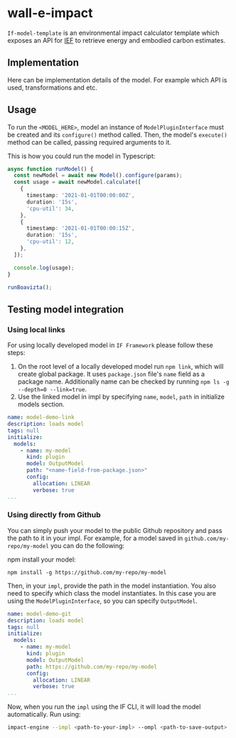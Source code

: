 # wall-e-impact

`If-model-template` is an environmental impact calculator template which exposes an API for [IEF](https://github.com/Green-Software-Foundation/ief) to retrieve energy and embodied carbon estimates.

## Implementation

Here can be implementation details of the model. For example which API is used, transformations and etc.

## Usage

To run the `<MODEL_HERE>`, model an instance of `ModelPluginInterface` must be created and its `configure()` method called. Then, the model's `execute()` method can be called, passing required arguments to it.

This is how you could run the model in Typescript:

```typescript
async function runModel() {
  const newModel = await new Model().configure(params);
  const usage = await newModel.calculate([
    {
      timestamp: '2021-01-01T00:00:00Z',
      duration: '15s',
      'cpu-util': 34,
    },
    {
      timestamp: '2021-01-01T00:00:15Z',
      duration: '15s',
      'cpu-util': 12,
    },
  ]);

  console.log(usage);
}

runBoavizta();
```

## Testing model integration

### Using local links

For using locally developed model in `IF Framework` please follow these steps: 

1. On the root level of a locally developed model run `npm link`, which will create global package. It uses `package.json` file's `name` field as a package name. Additionally name can be checked by running `npm ls -g --depth=0 --link=true`.
2. Use the linked model in impl by specifying `name`, `model`, `path` in initialize models section. 

```yaml
name: model-demo-link
description: loads model
tags: null
initialize:
  models:
    - name: my-model
      kind: plugin
      model: OutputModel
      path: "<name-field-from-package.json>"
      config:
        allocation: LINEAR
        verbose: true
...
```

### Using directly from Github

You can simply push your model to the public Github repository and pass the path to it in your impl.
For example, for a model saved in `github.com/my-repo/my-model` you can do the following:

npm install your model: 

```
npm install -g https://github.com/my-repo/my-model
```

Then, in your `impl`, provide the path in the model instantiation. You also need to specify which class the model instantiates. In this case you are using the `ModelPluginInterface`, so you can specify `OutputModel`. 

```yaml
name: model-demo-git
description: loads model
tags: null
initialize:
  models:
    - name: my-model
      kind: plugin
      model: OutputModel
      path: https://github.com/my-repo/my-model
      config:
        allocation: LINEAR
        verbose: true
...
```

Now, when you run the `impl` using the IF CLI, it will load the model automatically. Run using:

```sh
impact-engine --impl <path-to-your-impl> --ompl <path-to-save-output>
```
